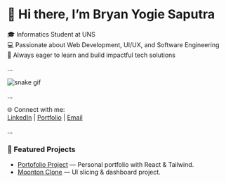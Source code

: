 # 👋 Hi there, I’m Bryan Yogie Saputra  

🎓 Informatics Student at UNS  
💻 Passionate about Web Development, UI/UX, and Software Engineering  
🚀 Always eager to learn and build impactful tech solutions  

...

![snake gif](https://github.com/Yogiexc/Yogiexc/blob/output/github-contribution-grid-snake.svg)

...

🌐 Connect with me:  
[LinkedIn](www.linkedin.com/in/bryan-yogie-264306270) | [Portfolio](https://github.com/Yogiexc/PortofolioProject) | [Email](mailto:bryanadzkia@gmail.com)  

...

### 🚀 Featured Projects
- [Portofolio Project](https://github.com/Yogiexc/PortofolioProject) — Personal portfolio with React & Tailwind.
- [Moonton Clone](https://github.com/Yogiexc/moonton) — UI slicing & dashboard project.

